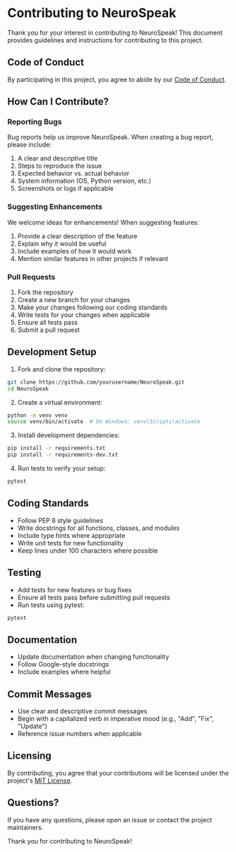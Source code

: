 # Contributing to NeuroSpeak

Thank you for your interest in contributing to NeuroSpeak! This document provides guidelines and instructions for contributing to this project.

## Code of Conduct

By participating in this project, you agree to abide by our [Code of Conduct](CODE_OF_CONDUCT.md).

## How Can I Contribute?

### Reporting Bugs

Bug reports help us improve NeuroSpeak. When creating a bug report, please include:

1. A clear and descriptive title
2. Steps to reproduce the issue
3. Expected behavior vs. actual behavior
4. System information (OS, Python version, etc.)
5. Screenshots or logs if applicable

### Suggesting Enhancements

We welcome ideas for enhancements! When suggesting features:

1. Provide a clear description of the feature
2. Explain why it would be useful
3. Include examples of how it would work
4. Mention similar features in other projects if relevant

### Pull Requests

1. Fork the repository
2. Create a new branch for your changes
3. Make your changes following our coding standards
4. Write tests for your changes when applicable
5. Ensure all tests pass
6. Submit a pull request

## Development Setup

1. Fork and clone the repository:
```bash
git clone https://github.com/yourusername/NeuroSpeak.git
cd NeuroSpeak
```

2. Create a virtual environment:
```bash
python -m venv venv
source venv/bin/activate  # On Windows: venv\Scripts\activate
```

3. Install development dependencies:
```bash
pip install -r requirements.txt
pip install -r requirements-dev.txt
```

4. Run tests to verify your setup:
```bash
pytest
```

## Coding Standards

- Follow PEP 8 style guidelines
- Write docstrings for all functions, classes, and modules
- Include type hints where appropriate
- Write unit tests for new functionality
- Keep lines under 100 characters where possible

## Testing

- Add tests for new features or bug fixes
- Ensure all tests pass before submitting pull requests
- Run tests using pytest:
```bash
pytest
```

## Documentation

- Update documentation when changing functionality
- Follow Google-style docstrings
- Include examples where helpful

## Commit Messages

- Use clear and descriptive commit messages
- Begin with a capitalized verb in imperative mood (e.g., "Add", "Fix", "Update")
- Reference issue numbers when applicable

## Licensing

By contributing, you agree that your contributions will be licensed under the project's [MIT License](LICENSE).

## Questions?

If you have any questions, please open an issue or contact the project maintainers.

Thank you for contributing to NeuroSpeak!